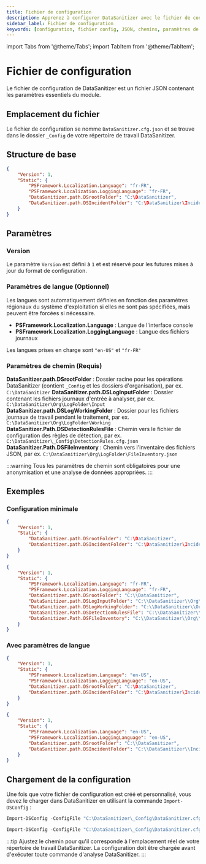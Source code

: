 ```yaml
---
title: Fichier de configuration
description: Apprenez à configurer DataSanitizer avec le fichier de configuration JSON, y compris les paramètres de langue et les paramètres de chemin.
sidebar_label: Fichier de configuration
keywords: [configuration, fichier config, JSON, chemins, paramètres de langue, configuration DataSanitizer]
---
```


import Tabs from '@theme/Tabs';
import TabItem from '@theme/TabItem';

# Fichier de configuration

Le fichier de configuration de DataSanitizer est un fichier JSON contenant les paramètres essentiels du module.

## Emplacement du fichier

Le fichier de configuration se nomme `DataSanitizer.cfg.json` et se trouve dans le dossier `_Config` de votre répertoire de travail DataSanitizer.

## Structure de base

```json
{
    "Version": 1,
    "Static": {
        "PSFramework.Localization.Language": "fr-FR",
        "PSFramework.Localization.LoggingLanguage": "fr-FR",
        "DataSanitizer.path.DSrootFolder": "C:\DataSanitizer",
        "DataSanitizer.path.DSIncidentFolder": "C:\DataSanitizer\Incident01"
    }
}
```

## Paramètres

### Version

Le paramètre `Version` est défini à `1` et est réservé pour les futures mises à jour du format de configuration.

### Paramètres de langue (Optionnel)

Les langues sont automatiquement définies en fonction des paramètres régionaux du système d'exploitation si elles ne sont pas spécifiées, mais peuvent être forcées si nécessaire.

- **PSFramework.Localization.Language** : Langue de l'interface console
- **PSFramework.Localization.LoggingLanguage** : Langue des fichiers journaux

Les langues prises en charge sont `"en-US"` et `"fr-FR"`

### Paramètres de chemin (Requis)

**DataSanitizer.path.DSrootFolder** : Dossier racine pour les opérations DataSanitizer (contient `_Config` et les dossiers d'organisation), par ex. `C:\DataSanitizer`
**DataSanitizer.path.DSLogInputFolder** : Dossier contenant les fichiers journaux d'entrée à analyser, par ex. `C:\DataSanitizer\Org\LogFolder\Input`
**DataSanitizer.path.DSLogWorkingFolder** : Dossier pour les fichiers journaux de travail pendant le traitement, par ex. `C:\DataSanitizer\Org\LogFolder\Working`
**DataSanitizer.Path.DSDetectionRulesFile** : Chemin vers le fichier de configuration des règles de détection, par ex. `C:\DataSanitizer\_Config\DetectionRules.cfg.json`
**DataSanitizer.Path.DSFileInventory** : Chemin vers l'inventaire des fichiers JSON, par ex. `C:\DataSanitizer\Org\LogFolder\FileInventory.json`

:::warning
Tous les paramètres de chemin sont obligatoires pour une anonymisation et une analyse de données appropriées.
:::

## Exemples

### Configuration minimale

<Tabs groupId="operating-systems">
<TabItem value="windows" label="Windows" default>

```json
{
    "Version": 1,
    "Static": {
        "DataSanitizer.path.DSrootFolder": "C:\DataSanitizer",
        "DataSanitizer.path.DSIncidentFolder": "C:\DataSanitizer\Incident01"
    }
}
```

</TabItem>
<TabItem value="windows-full" label="Windows (complet)">

```json
{
    "Version": 1,
    "Static": {
        "PSFramework.Localization.Language": "fr-FR",
        "PSFramework.Localization.LoggingLanguage": "fr-FR",
        "DataSanitizer.path.DSrootFolder": "C:\\DataSanitizer",
        "DataSanitizer.path.DSLogInputFolder": "C:\\DataSanitizer\\Org\\LogFolder\\Input",
        "DataSanitizer.path.DSLogWorkingFolder": "C:\\DataSanitizer\\Org\\LogFolder\\Working",
        "DataSanitizer.Path.DSDetectionRulesFile": "C:\\DataSanitizer\\_Config\\DetectionRules.cfg.json",
        "DataSanitizer.Path.DSFileInventory": "C:\\DataSanitizer\\Org\\LogFolder\\FileInventory.json"
    }
}
```

</TabItem>
</Tabs>

### Avec paramètres de langue

<Tabs groupId="operating-systems">
<TabItem value="windows" label="Windows" default>

```json
{
    "Version": 1,
    "Static": {
        "PSFramework.Localization.Language": "en-US",
        "PSFramework.Localization.LoggingLanguage": "en-US",
        "DataSanitizer.path.DSrootFolder": "C:\DataSanitizer",
        "DataSanitizer.path.DSIncidentFolder": "C:\DataSanitizer\Incident01"
    }
}
```

</TabItem>
<TabItem value="windows-full" label="Windows (complet)">

```json
{
    "Version": 1,
    "Static": {
        "PSFramework.Localization.Language": "en-US",
        "PSFramework.Localization.LoggingLanguage": "en-US",
        "DataSanitizer.path.DSrootFolder": "C:\\DataSanitizer",
        "DataSanitizer.path.DSIncidentFolder": "C:\\DataSanitizer\\Incident01"
    }
}
```

</TabItem>
</Tabs>

## Chargement de la configuration

Une fois que votre fichier de configuration est créé et personnalisé, vous devez le charger dans DataSanitizer en utilisant la commande `Import-DSConfig` :

<Tabs groupId="operating-systems">
<TabItem value="windows" label="Windows" default>

```powershell
Import-DSConfig -ConfigFile "C:\DataSanitizer\_Config\DataSanitizer.cfg.json"
```

</TabItem>
<TabItem value="windows-full" label="Windows (complet)">

```powershell
Import-DSConfig -ConfigFile "C:\DataSanitizer\_Config\DataSanitizer.cfg.json"
```

</TabItem>
</Tabs>

:::tip
Ajustez le chemin pour qu'il corresponde à l'emplacement réel de votre répertoire de travail DataSanitizer. La configuration doit être chargée avant d'exécuter toute commande d'analyse DataSanitizer.
:::
